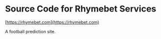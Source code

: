 # Source Code for Rhymebet Services

[https://rhymebet.com](https://rhymebet.com)

A football prediction site.
